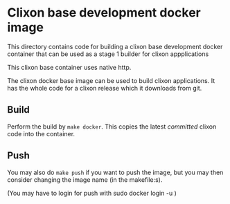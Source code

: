 # Clixon base development docker image

This directory contains code for building a clixon base development
docker container that can be used as a stage 1 builder for clixon appplications

This clixon base container uses native http.

The clixon docker base image can be used to build clixon
applications. It has the whole code for a clixon release which it
downloads from git.

## Build

Perform the build by `make docker`. This copies the latest _committed_ clixon code into the container.

## Push

You may also do `make push` if you want to push the image, but you may then consider changing the image name (in the makefile:s).

(You may have to login for push with sudo docker login -u <username>)

